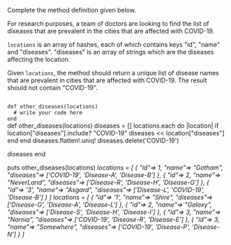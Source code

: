 Complete the method definition given below.

For research purposes, a team of doctors are looking to find the list of diseases that are prevalent in the cities that are affected with COVID-19.

`locations` is an array of hashes, each of which contains keys "id", "name" and "diseases". "diseases" is an array of strings which are the diseases affecting the location.

Given `locations`, the method should return a unique list of disease names that are prevalent in cities that are affected with COVID-19. The result should not contain "COVID-19".

<Editor lang="ruby" type="exercise" testMode="multipleInput">
<code>
def other_diseases(locations)
  # write your code here
end
</code>

<solution>
def other_diseases(locations)
  diseases = []
  locations.each do |location|
    if location["diseases"].include? "COVID-19"
      diseases << location["diseases"]
    end
  end
  diseases.flatten!.uniq!
  diseases.delete('COVID-19')

  diseases
end
</solution>

<testcases>
<caller>
puts other_diseases(locations)
</caller>
<testcase>
<i>
locations = [
  {
    "id"=> 1,
    "name"=> "Gotham",
    "diseases"=> ['COVID-19', 'Disease-A', 'Disease-B']
  },
  {
    "id"=> 2,
    "name"=> "NeverLand",
    "diseases"=> ['Disease-R', 'Disease-H', 'Disease-G']
  },
  {
    "id"=> '3',
    "name"=> "Asgard",
    "diseases"=> ['Disease-L', 'COVID-19', 'Disease-B']
  }
]
</i>
</testcase>
<testcase>
<i>
locations = [
  {
    "id"=> '1',
    "name"=> "Shire",
    "diseases"=> ['Disease-G', 'Disease-A', 'Disease-L']
  },
  {
    "id"=> 2,
    "name"=> "Galaxy",
    "diseases"=> ['Disease-S', 'Disease-H', 'Disease-I']
  },
  {
    "id"=> 3,
    "name"=> "Narnia",
    "diseases"=> ['COVID-19', 'Disease-R', 'Disease-E']
  },
  {
    "id"=> 3,
    "name"=> "Somewhere",
    "diseases"=> ['COVID-19', 'Disease-P', 'Disease-N']
  }
]
</i>
</testcase>
</testcases>
</Editor>